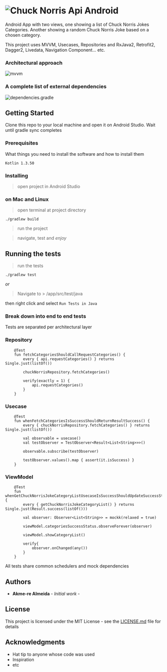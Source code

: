 
# ![Chuck Norris Api](https://api.chucknorris.io/) Android

Android App with two views, one showing a list of Chuck Norris Jokes Categories.
Another showing a random Chuck Norris Joke based on a chosen category.

This project uses MVVM, Usecases, Repositories and RxJava2, Retrofit2, Dagger2, Livedata, Navigation Component... etc.

### Architectural approach


![mvvm](https://github.com/akmerejf/chucknorris_api_android_app/blob/master/arquitetura_mvvm.png)


### A complete list of external dependencies
![dependencies.gradle](https://github.com/akmerejf/chucknorris_api_android_app/blob/master/dependencies.gradle)

## Getting Started

Clone this repo to your local machine and open it on Android Studio.
Wait until gradle sync completes


### Prerequisites

What things you need to install the software and how to install them

```
Kotlin 1.3.50
```

### Installing

> open project in Android Studio

### on Mac and Linux
> open terminal at project directory
``` 
./gradlew build 
```

> run the project

> navigate, test and *enjoy*


## Running the tests


> run the tests

```
./gradlew test
```

*or*

> Navigate to > /app/src/test/java

then right click and select ```Run Tests in Java```

### Break down into end to end tests

Tests are separated per architectural layer

### Repository
```
    @Test
    fun fetchCategoriesShouldCallRequestCategories() {
        every { api.requestCategories() } returns Single.just(listOf())

        chuckNorrisRepository.fetchCategories()

        verify(exactly = 1) {
            api.requestCategories()
        }
    }
```
### Usecase
```
    @Test
    fun whenFetchCategoriesIsSuccessShouldReturnResultSuccess() {
        every { chuckNorrisRepository.fetchCategories() } returns Single.just(listOf())

        val observable = usecase()
        val testObserver = TestObserver<Result<List<String>>>()

        observable.subscribe(testObserver)

        testObserver.values().map { assert(it.isSuccess) }
    }
```
### ViewModel

```
    @Test
    fun whenGetChuckNorrisJokeCategoryListUsecaseIsSuccessShouldUpdateSuccessStatus() {
        every { getChuckNorrisJokeCategoryList() } returns Single.just(Result.success(listOf()))

        val observer: Observer<List<String>> = mockk(relaxed = true)

        viewModel.categoriesSuccessStatus.observeForever(observer)

        viewModel.showCategoryList()

        verify{
            observer.onChanged(any())
        }
    }
```

All tests share common schedulers and mock dependencies

## Authors

* **Akme-re Almeida** - *Initial work* - 

## License

This project is licensed under the MIT License - see the [LICENSE.md](LICENSE.md) file for details

## Acknowledgments

* Hat tip to anyone whose code was used
* Inspiration
* etc
